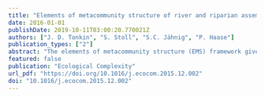```yaml
---
title: "Elements of metacommunity structure of river and riparian assemblages: Communities, taxonomic groups and deconstructed trait groups"
date: 2016-01-01
publishDate: 2019-10-11T03:00:20.770021Z
authors: ["J. D. Tonkin", "S. Stoll", "S.C. Jähnig", "P. Haase"]
publication_types: ["2"]
abstract: "The elements of metacommunity structure (EMS) framework gives rise to important ecological insights through the distinction of metacommunities into several different idealised structures. We examined the EMS in assemblages occupying a low-mountain river system in central Germany, sampled over three consecutive years. We compared the idealised distributions of assemblages in both the riparian floodplain zone (carabid beetles and spiders) and the benthic instream environment (benthic invertebrates). We further deconstructed instream organisms into taxonomic and trait groups to examine whether greater signal emerges in more similar species groups. We found little evidence of strong competition, even for trait-modality groups, and nestedness was almost non-existent. In addition to random distributions, Gleasonian distributions (indicating clear, but individualistic turnover between sites) were the most commonly identified structure. Clear differences were apparent between different trait groups, particularly between within-trait modalities. These were most evident for different dispersal modes and life cycle durations, with strong dispersers showing possible signs of mass effects. While random distributions may have partly reflected small sample sizes, clearly coherent patterns were evident for many groups, indicating a sufficient gradient in environmental conditions. The prevalence of random distributions suggests many species are responding to a variety of environmental filters in these river-floodplain metacommunities in an anthropogenically-dominated landscape, whereas Gleasonian distributions indicate species are responding idiosyncratically to a primary environmental gradient. Our findings further emphasise the prevalence of context dependency (spatio-temporal variability) in metacommunity studies, thus we stress the need to further disentangle the causes of such variation."
featured: false
publication: "Ecological Complexity"
url_pdf: "https://doi.org/10.1016/j.ecocom.2015.12.002"
doi: "10.1016/j.ecocom.2015.12.002"
---
```


